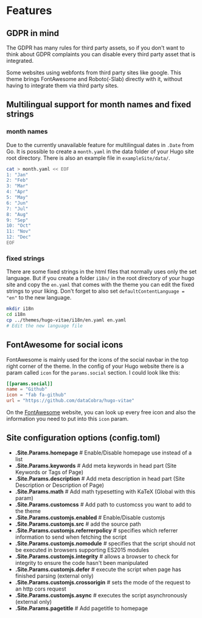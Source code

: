 # Features

## GDPR in mind

The GDPR has many rules for third party assets, so if you don't want to think
about GDPR complaints you can disable every third party asset that is
integrated.

Some websites using webfonts from third party sites like google. This theme
brings FontAwesome and Roboto(-Slab) directly with it, without having to
integrate them via third party sites.

## Multilingual support for month names and fixed strings

### month names

Due to the currently unavailable feature for multilingual dates in `.Date`
from Go. It is possible to create a `month.yaml` in the data folder of your
Hugo site root directory. There is also an example file in
`exampleSite/data/`.

```sh
cat > month.yaml << EOF
1: "Jan"
2: "Feb"
3: "Mar"
4: "Apr"
5: "May"
6: "Jun"
7: "Jul"
8: "Aug"
9: "Sep"
10: "Oct"
11: "Nov"
12: "Dec"
EOF
```

### fixed strings

There are some fixed strings in the html files that normally uses only the set
language. But if you create a folder `i18n/` in the root directory of your
hugo site and copy the `en.yaml` that comes with the theme you can edit the
fixed strings to your liking. Don't forget to also set
`defaultContentLanguage = "en"` to the new language.

```sh
mkdir i18n
cd i18n
cp ../themes/hugo-vitae/i18n/en.yaml en.yaml
# Edit the new language file
```

## FontAwesome for social icons

FontAwesome is mainly used for the icons of the social navbar in the top right
corner of the theme. In the config of your Hugo website there is a param
called `icon` for the `params.social` section. I could look like this:

```toml
[[params.social]]
name = "Github"
icon = "fab fa-github"
url = "https://github.com/dataCobra/hugo-vitae"
```

On the [FontAwesome](https://fontawesome.com) website, you can look up every
free icon and also the information you need to put into this `icon` param.

## Site configuration options (config.toml)

 - **.Site.Params.homepage** # Enable/Disable homepage use instead of a list
 - **.Site.Params.keywords** # Add meta keywords in head part (Site Keywords or Tags of Page)
 - **.Site.Params.description** # Add meta description in head part (Site Description or Description of Page)
 - **.Site.Params.math** # Add math typesetting with KaTeX (Global with this param)
 - **.Site.Params.customcss** # Add path to customcss you want to add to the theme
 - **.Site.Params.customjs.enabled** # Enable/Disable customjs
 - **.Site.Params.customjs.src** # add the source path
 - **.Site.Params.customjs.referrerpolicy** # specifies which referrer information to send when fetching the script
 - **.Site.Params.customjs.nomodule** # specifies that the script should not be executed in browsers supporting ES2015 modules
 - **.Site.Params.customjs.integrity** # allows a browser to check for integrity to ensure the code hasn't been manipulated
 - **.Site.Params.customjs.defer** # execute the script when page has finished parsing (external only)
 - **.Site.Params.customjs.crossorigin** # sets the mode of the request to an http cors request
 - **.Site.Params.customjs.async** # executes the script asynchronously (external only)
 - **.Site.Params.pagetitle** # Add pagetitle to homepage <title> tag
 - **.Site.Params.avatar** # Add a avatar to your website
 - **.Site.Params.subtitle** # Add a subtitle to your website
 - **.Site.Params.social** # Add different social links to your website
 - **.Site.Params.readingTime** # Show reading time for a post
 - **.Site.Params.wordCount** # Show word count for a post
 - **.Site.Params.hideAuthor** # Show author for a post
 - **.Site.Params.excludedTypes** # Exclude specific types in lists
 - **.Site.Params.mainSections** # Add list of sections that should show up on the homepage
 - **.Site.Params.nofeedSections** # Add list of sections/types that should not be considered by RSS
 - **.Site.Params.disableTaxoTypes** # Deactivate taxonomies for specific page types
 - **.Site.Params.favicon** # Activate favicons for the website
 - **.Site.Params.comments.enabled** # Enable/Disable comments for website entirely
 - **.Site.Params.comments.engine** # Either disqus or commento to choose from
 - **.Site.Params.comments.disableOnTypes** # Deactivate comments for specific page types
 - **.Site.Params.comments.disqus.shortname** # New param for the shortname of a disqus instance
 - **.Site.Params.comments.commento.host** # Domain http/s of commento.io system of choice

## Front matter options for content

 - **.Params.tags** # https://gohugo.io/variables/page/#page-level-params
 - **.Params.nofeed** # Don't add page to RSS file
 - **.Params.math** # Add math typesetting with KaTeX to a specific page
 - **.Params.author** # Add the author of a page
 - **.Params.authorlink** # Add the create a link to a page of the author
 - **.Params.notaxonomy** # Don't show this list of taxnomoies below the content
 - **.Params.type** # https://gohugo.io/content-management/types/
 - **.Params.commentable** # Enable/Disable comments for this specific page
 - **.Params.hidden** # Hide page from the mainSections on the homepage
 - **.Params.norobots** # Disallow page in robots.txt for search engines
 - **.Params.nodate** # Hide the publish date of specific content
 - **.Params.image** # Add an image to the post
 - **.Params.imagetext** # Add alternate text for the image to the post
 - **.Params.hidemeta** # Hide the metadata (readingTime, wordCount and Author)

**Examples for site configuration and front matter can be found in `examples/`.**
